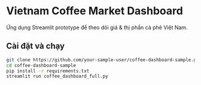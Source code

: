 # Vietnam Coffee Market Dashboard

Ứng dụng Streamlit prototype để theo dõi giá & thị phần cà phê Việt Nam.

## Cài đặt và chạy

```bash
git clone https://github.com/your-sample-user/coffee-dashboard-sample.git
cd coffee-dashboard-sample
pip install -r requirements.txt
streamlit run coffee_dashboard_full.py
